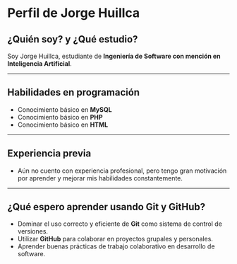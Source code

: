 
#  Perfil de Jorge Huillca

## ¿Quién soy? y ¿Qué estudio?
Soy Jorge Huillca, estudiante de **Ingeniería de Software con mención en Inteligencia Artificial**.

---

## Habilidades en programación

- Conocimiento básico en **MySQL**
- Conocimiento básico en **PHP**
- Conocimiento básico en **HTML**

---

## Experiencia previa

- Aún no cuento con experiencia profesional, pero tengo gran motivación por aprender y mejorar mis habilidades constantemente.

---

## ¿Qué espero aprender usando Git y GitHub?

- Dominar el uso correcto y eficiente de **Git** como sistema de control de versiones.
- Utilizar **GitHub** para colaborar en proyectos grupales y personales.
- Aprender buenas prácticas de trabajo colaborativo en desarrollo de software.

